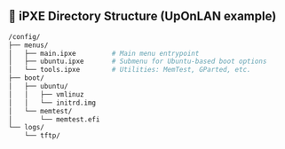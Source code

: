 ## 📁 iPXE Directory Structure (UpOnLAN example)

```bash
/config/
├── menus/
│   ├── main.ipxe         # Main menu entrypoint
│   ├── ubuntu.ipxe       # Submenu for Ubuntu-based boot options
│   └── tools.ipxe        # Utilities: MemTest, GParted, etc.
├── boot/
│   ├── ubuntu/
│   │   ├── vmlinuz
│   │   └── initrd.img
│   └── memtest/
│       └── memtest.efi
└── logs/
    └── tftp/
 
```